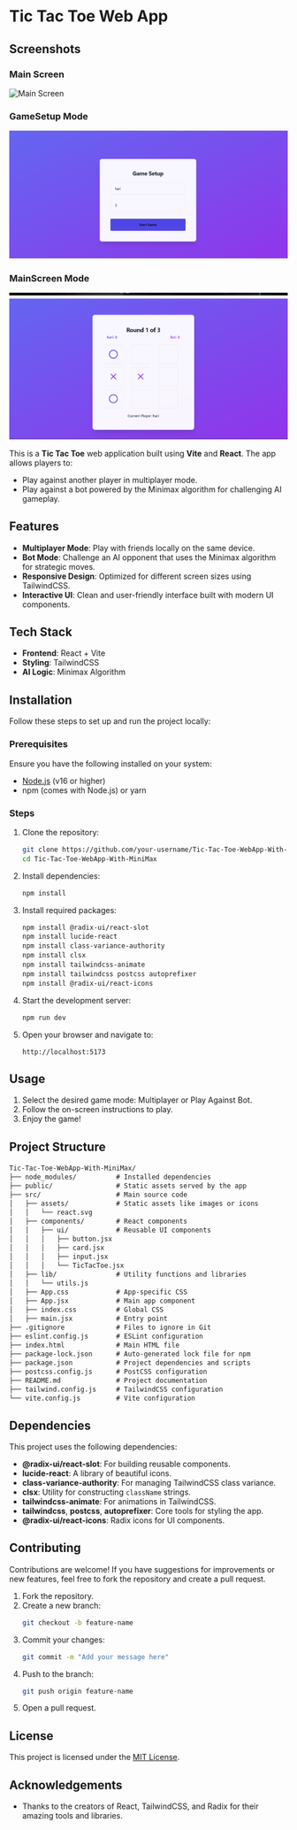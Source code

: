 # Tic Tac Toe Web App
## Screenshots

### Main Screen
![Main Screen](src/assets/main_screenss.png)

### GameSetup Mode
![GameSetup Mode](src/assets/game_setup_ss.png )

### MainScreen Mode
![MainScreen Mode](src/assets/game_screen.png)

This is a **Tic Tac Toe** web application built using **Vite** and **React**. The app allows players to:

- Play against another player in multiplayer mode.
- Play against a bot powered by the Minimax algorithm for challenging AI gameplay.

## Features

- **Multiplayer Mode**: Play with friends locally on the same device.
- **Bot Mode**: Challenge an AI opponent that uses the Minimax algorithm for strategic moves.
- **Responsive Design**: Optimized for different screen sizes using TailwindCSS.
- **Interactive UI**: Clean and user-friendly interface built with modern UI components.

## Tech Stack

- **Frontend**: React + Vite
- **Styling**: TailwindCSS
- **AI Logic**: Minimax Algorithm

## Installation

Follow these steps to set up and run the project locally:

### Prerequisites

Ensure you have the following installed on your system:

- [Node.js](https://nodejs.org/) (v16 or higher)
- npm (comes with Node.js) or yarn

### Steps

1. Clone the repository:

   ```bash
   git clone https://github.com/your-username/Tic-Tac-Toe-WebApp-With-MiniMax
   cd Tic-Tac-Toe-WebApp-With-MiniMax
   ```

2. Install dependencies:

   ```bash
   npm install
   ```

3. Install required packages:

   ```bash
   npm install @radix-ui/react-slot
   npm install lucide-react
   npm install class-variance-authority
   npm install clsx
   npm install tailwindcss-animate
   npm install tailwindcss postcss autoprefixer
   npm install @radix-ui/react-icons
   ```

4. Start the development server:

   ```bash
   npm run dev
   ```

5. Open your browser and navigate to:

   ```
   http://localhost:5173
   ```

## Usage

1. Select the desired game mode: Multiplayer or Play Against Bot.
2. Follow the on-screen instructions to play.
3. Enjoy the game!

## Project Structure

```plaintext
Tic-Tac-Toe-WebApp-With-MiniMax/
├── node_modules/          # Installed dependencies
├── public/                # Static assets served by the app
├── src/                   # Main source code
│   ├── assets/            # Static assets like images or icons
│   │   └── react.svg
│   ├── components/        # React components
│   │   ├── ui/            # Reusable UI components
│   │   │   ├── button.jsx
│   │   │   ├── card.jsx
│   │   │   ├── input.jsx
│   │   │   └── TicTacToe.jsx
│   ├── lib/               # Utility functions and libraries
│   │   └── utils.js
│   ├── App.css            # App-specific CSS
│   ├── App.jsx            # Main app component
│   ├── index.css          # Global CSS
│   ├── main.jsx           # Entry point
├── .gitignore             # Files to ignore in Git
├── eslint.config.js       # ESLint configuration
├── index.html             # Main HTML file
├── package-lock.json      # Auto-generated lock file for npm
├── package.json           # Project dependencies and scripts
├── postcss.config.js      # PostCSS configuration
├── README.md              # Project documentation
├── tailwind.config.js     # TailwindCSS configuration
└── vite.config.js         # Vite configuration

```

## Dependencies

This project uses the following dependencies:

- **@radix-ui/react-slot**: For building reusable components.
- **lucide-react**: A library of beautiful icons.
- **class-variance-authority**: For managing TailwindCSS class variance.
- **clsx**: Utility for constructing `className` strings.
- **tailwindcss-animate**: For animations in TailwindCSS.
- **tailwindcss**, **postcss**, **autoprefixer**: Core tools for styling the app.
- **@radix-ui/react-icons**: Radix icons for UI components.

## Contributing

Contributions are welcome! If you have suggestions for improvements or new features, feel free to fork the repository and create a pull request.

1. Fork the repository.
2. Create a new branch:
   ```bash
   git checkout -b feature-name
   ```
3. Commit your changes:
   ```bash
   git commit -m "Add your message here"
   ```
4. Push to the branch:
   ```bash
   git push origin feature-name
   ```
5. Open a pull request.

## License

This project is licensed under the [MIT License](LICENSE).

## Acknowledgements

- Thanks to the creators of React, TailwindCSS, and Radix for their amazing tools and libraries.


